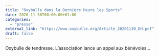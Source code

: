 ```yaml
---
title: "Oxybulle dans la Dernière Heure les Sports"
date: 2020-11-30T00:00:00+01:00
categories: 
  - "presse"
external_link: "https://www.oxybulle.org/Article_20201130_DH.pdf"
draft: false
---
```

Oxybulle de tendresse. L’association lance un appel aux bénévoles...



